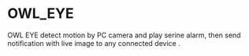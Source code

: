 # OWL_EYE
OWL EYE detect motion by PC camera and play serine alarm, then send notification with live image to any connected device .
